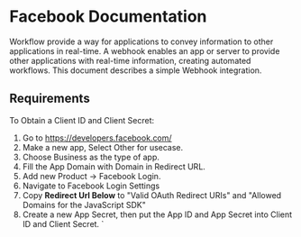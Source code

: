 # Facebook Documentation

Workflow provide a way for applications to convey information to other applications in real-time. A webhook enables an app or server to provide other applications with real-time information, creating automated workflows. This document describes a simple Webhook integration.

## Requirements

To Obtain a Client ID and Client Secret:

1. Go to https://developers.facebook.com/
2. Make a new app, Select Other for usecase.
3. Choose Business as the type of app.
4. Fill the App Domain with Domain in Redirect URL.
5. Add new Product -> Facebook Login.
6. Navigate to Facebook Login Settings
7. Copy **Redirect Url Below** to "Valid OAuth Redirect URIs" and "Allowed Domains for the JavaScript SDK"
8. Create a new App Secret, then put the App ID and App Secret into Client ID and Client Secret.
   `